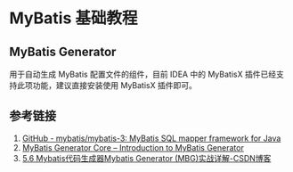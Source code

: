# MyBatis 基础教程

## MyBatis Generator

用于自动生成 MyBatis 配置文件的组件，目前 IDEA 中的 MyBatisX 插件已经支持此项功能，建议直接安装使用 MyBatisX 插件即可。

## 参考链接

1. [GitHub - mybatis/mybatis-3: MyBatis SQL mapper framework for Java](https://github.com/mybatis/mybatis-3)
2. [MyBatis Generator Core – Introduction to MyBatis Generator](https://mybatis.org/generator/)
3. [5.6 Mybatis代码生成器Mybatis Generator (MBG)实战详解-CSDN博客](https://blog.csdn.net/scm_2008/article/details/130630861)